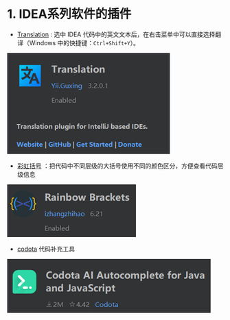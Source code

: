 # 1. IDEA系列软件的插件

* [Translation](https://github.com/YiiGuxing/TranslationPlugin) : 选中 IDEA 代码中的英文文本后，在右击菜单中可以直接选择翻译（Windows 中的快捷键：`Ctrl+Shift+Y`）。

![](pics/20211205185943958_13533.png)

* [彩虹括号](https://izhangzhihao.github.io/rainbow-brackets-document/) ：把代码中不同层级的大括号使用不同的颜色区分，方便查看代码层级信息

![](pics/20211205190100626_29353.png)

* [codota](https://www.codota.com/?utm_source=jbmarket&utm_campaign=jbrainbowbrackets&utm_medium=banner) 代码补充工具

![](pics/20211205191437356_8977.png)